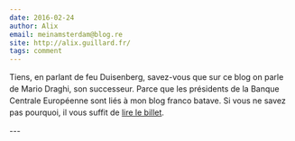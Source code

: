 ```yaml
---
date: 2016-02-24
author: Alix
email: meinamsterdam@blog.re
site: http://alix.guillard.fr/
tags: comment
---
```


<p><span style="line-height: 20.8px;">Tiens, en parlant de feu Duisenberg, savez-vous que sur ce blog on parle de Mario Draghi, son successeur. Parce que les présidents de la Banque Centrale Européenne sont liés à mon blog franco batave. Si vous ne savez pas pourquoi, il vous suffit de <a href="http://meinamsterdam.nl/mario-draghi" hreflang="fr">lire le billet</a>.</span></p>
---